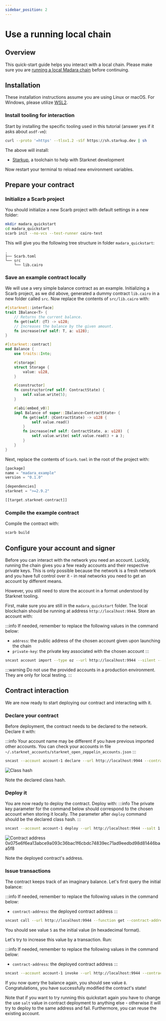 ```yaml
---
sidebar_position: 2
---
```


# Use a running local chain

## Overview

This quick-start guide helps you interact with a local chain. Please make sure you are [running a local Madara chain](run_localchain) before continuing.

## Installation

These installation instructions assume you are using Linux or macOS. For Windows, please utilize [WSL2](https://learn.microsoft.com/en-us/windows/wsl/).

### Install tooling for interaction

Start by installing the specific tooling used in this tutorial (answer yes if it asks about `asdf-vm`):
```bash
curl --proto '=https' --tlsv1.2 -sSf https://sh.starkup.dev | sh
```

The above will install:
- [Starkup](https://github.com/software-mansion/starkup), a toolchain to help with Starknet development

Now restart your terminal to reload new environment variables.

## Prepare your contract

### Initialize a Scarb project

You should initialize a new Scarb project with default settings in a new folder:
```bash
mkdir madara_quickstart
cd madara_quickstart
scarb init --no-vcs --test-runner cairo-test
```

This will give you the following tree structure in folder `madara_quickstart`:
```
.
├── Scarb.toml
└── src
    └── lib.cairo
```

### Save an example contract locally

We will use a very simple balance contract as an example. Initializing a Scarb project, as we did above, generated a dummy contract `lib.cairo` in a new folder called `src`. Now replace the contents of `src/lib.cairo` with:

```rust
#[starknet::interface]
trait IBalance<T> {
    // Returns the current balance.
    fn get(self: @T) -> u128;
    // Increases the balance by the given amount.
    fn increase(ref self: T, a: u128);
}

#[starknet::contract]
mod Balance {
    use traits::Into;

    #[storage]
    struct Storage {
        value: u128, 
    }

    #[constructor]
    fn constructor(ref self: ContractState) {
        self.value.write(5);
    }

    #[abi(embed_v0)]
    impl Balance of super::IBalance<ContractState> {
        fn get(self: @ContractState) -> u128 {
            self.value.read()
        }
        fn increase(ref self: ContractState, a: u128)  {
            self.value.write( self.value.read() + a );
        }
    }
}
```

Next, replace the contents of `Scarb.toml` in the root of the project with:
```rust
[package]
name = "madara_example"
version = "0.1.0"

[dependencies]
starknet = ">=2.9.2"

[[target.starknet-contract]]
```

### Compile the example contract

Compile the contract with:

```bash
scarb build
```

## Configure your account and signer

Before you can interact with the network you need an account. Luckily, running the chain gives you a few ready accounts and their respective private keys. This is only possible because the network is a fresh network and you have full control over it - in real networks you need to get an account by different means.

However, you still need to store the account in a format understood by Starknet tooling. 

First, make sure you are still in the `madara_quickstart` folder. The local blockchain should be running at address `http://localhost:9944`. Store an account with:

:::info
If needed, remember to replace the following values in the command below:
- `address`: the public address of the chosen account given upon launching the chain
- `private-key`: the private key associated with the chosen account
:::

```bash
sncast account import --type oz --url http://localhost:9944 --silent --address 0x07484e8e3af210b2ead47fa08c96f8d18b616169b350a8b75fe0dc4d2e01d493 --private-key 0x0410c6eadd73918ea90b6658d24f5f2c828e39773819c1443d8602a3c72344c2
```

:::warning
Do not use the provided accounts in a production environment. They are only for local testing.
:::

## Contract interaction

We are now ready to start deploying our contract and interacting with it.

### Declare your contract

Before deployment, the contract needs to be declared to the network. Declare it with:

:::info
Your account name may be different if you have previous imported other accounts. You can check your accounts in file `~/.starknet_accounts/starknet_open_zeppelin_accounts.json`
:::

```bash
sncast --account account-1 declare --url http://localhost:9944 --contract-name Balance
```

![Class hash](/img/quickstart-local-classhash.png "Resulting class hash")

Note the declared class hash.

### Deploy it

You are now ready to deploy the contract. Deploy with:
:::info
The private key parameter for the command below should correspond to the chosen account when storing it locally. The parameter after `deploy` command should be the declared class hash.
:::
```bash
sncast --account account-1 deploy --url http://localhost:9944 --salt 1 --class-hash 0x043539387d5f6359716da16fbff9c1536b54c1f5928fbc4a1ea7ea71414d02ab
```

![Contract address](/img/quickstart-local-contract.png "Resulting class contract address")
0x075e6f6ea13abce9a093c36bac1f6cbdc74839ec71ad9eedbd98d81446baa5f8

Note the deployed contract's address.

### Issue transactions

The contract keeps track of an imaginary balance. Let's first query the initial balance:

:::info
If needed, remember to replace the following values in the command below:
- `contract-address`: the deployed contract address
:::

```bash
sncast call --url http://localhost:9944 --function get --contract-address 0x075e6f6ea13abce9a093c36bac1f6cbdc74839ec71ad9eedbd98d81446baa5f8
```

You should see value `5` as the initial value (in hexadecimal format).

Let's try to increase this value by a transaction. Run:

:::info
If needed, remember to replace the following values in the command below:
- `contract-address`: the deployed contract address
:::

```bash
sncast --account account-1 invoke --url http://localhost:9944 --contract-address 0x075e6f6ea13abce9a093c36bac1f6cbdc74839ec71ad9eedbd98d81446baa5f8 --function increase --arguments "3"
```

If you now query the balance again, you should see value `8`. Congratulations, you have successfully modified the contract's state!

Note that if you want to try running this quickstart again you have to change the use `salt` value in contract deployment to anything else - otherwise it will try to deploy to the same address and fail. Furthermore, you can reuse the existing account.